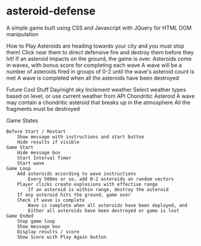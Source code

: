 # asteroid-defense
A simple game built using CSS and Javascript with JQuery for HTML DOM manipulation

How to Play
	Asteroids are heading towards your city and you must stop them! Click near them to direct defensive fire and destroy them before they hit!
	If an asteroid impacts on the ground, the game is over.
	Asteroids come in waves, with bonus score for completing each wave
	A wave will be a number of asteroids fired in groups of 0-2 until the wave's asteroid count is met
	A wave is completed when all the asteroids have been destroyed

Future Cool Stuff
	Day/night sky
	Inclement weather
		Select weather types based on level, or use current weather from API
	Chondritic Asteroid
		A wave may contain a chondritic asteroid that breaks up in the atmosphere
		All the fragments must be destroyed

Game States

	Before Start / Restart
		Show message with instructions and start button
		Hide results if visible
	Game Start
		Hide message box
		Start Interval Timer
		Start wave
	Game Loop
		Add asteroids according to wave instructions
			Every 500ms or so, add 0-2 asteroids on random vectors
		Player clicks create explosions with effective range
			If an asteroid is within range, destroy the asteroid
		If any asteroid hits the ground, game over
		Check if wave is complete
			Wave is complete when all asteroids have been deployed, and
			Either all asteroids have been destroyed or game is lost
	Game Ended
		Stop game loop
		Show message box
		Display results / score
		Show Score with Play Again button

